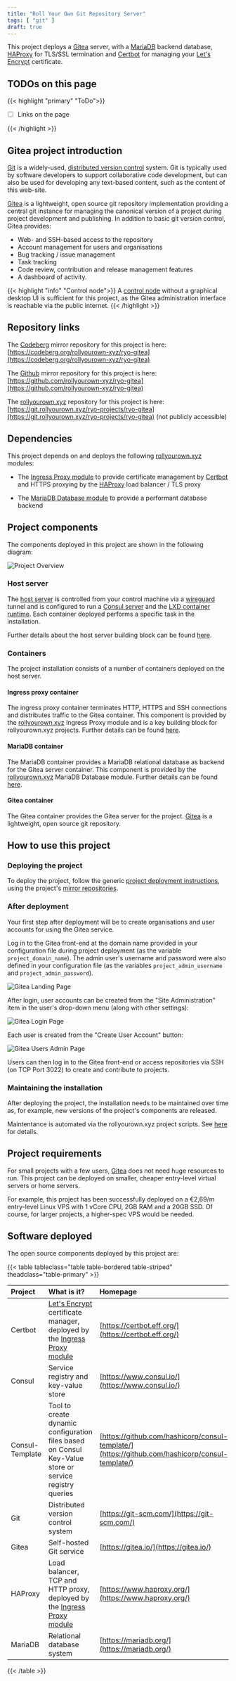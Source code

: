 ```yaml
---
title: "Roll Your Own Git Repository Server"
tags: [ "git" ]
draft: true
---
```


This project deploys a [Gitea](https://gitea.io/) server, with a [MariaDB](https://mariadb.org/) backend database, [HAProxy](https://www.haproxy.org/) for TLS/SSL termination and [Certbot](https://certbot.eff.org/) for managing your [Let's Encrypt](https://letsencrypt.org/) certificate.

<!--more-->

## TODOs on this page

{{< highlight "primary" "ToDo">}}

- [ ] Links on the page

{{< /highlight >}}

## Gitea project introduction

[Git](https://git-scm.com/) is a widely-used, [distributed version control](https://en.wikipedia.org/wiki/Distributed_version_control) system. Git is typically used by software developers to support collaborative code development, but can also be used for developing any text-based content, such as the content of this web-site.

[Gitea](https://gitea.io/) is a lightweight, open source git repository implementation providing a central git instance for managing the canonical version of a project during project development and publishing. In addition to basic git version control, Gitea provides:

- Web- and SSH-based access to the repository
- Account management for users and organisations
- Bug tracking / issue management
- Task tracking
- Code review, contribution and release management features
- A dashboard of activity.

{{< highlight "info" "Control node">}}
A [control node](/rollyourown/projects/control_node/) without a graphical desktop UI is sufficient for this project, as the Gitea administration interface is reachable via the public internet.
{{< /highlight >}}

## Repository links

The [Codeberg](https://codeberg.org/) mirror repository for this project is here: [https://codeberg.org/rollyourown-xyz/ryo-gitea](https://codeberg.org/rollyourown-xyz/ryo-gitea)

The [Github](https://github.com/) mirror repository for this project is here: [https://github.com/rollyourown-xyz/ryo-gitea](https://github.com/rollyourown-xyz/ryo-gitea)

The [rollyourown.xyz](https://rollyourown.xyz/) repository for this project is here: [https://git.rollyourown.xyz/ryo-projects/ryo-gitea](https://git.rollyourown.xyz/ryo-projects/ryo-gitea) (not publicly accessible)

## Dependencies

This project depends on and deploys the following [rollyourown.xyz](https://rollyourown.xyz) modules:

- The [Ingress Proxy module](/rollyourown/project_modules/ryo-ingress-proxy/) to provide certificate management by [Certbot](https://certbot.eff.org/) and HTTPS proxying by the [HAProxy](https://www.haproxy.org/) load balancer / TLS proxy

- The [MariaDB Database module](/rollyourown/project_modules/ryo-mariadb) to provide a performant database backend

## Project components

The components deployed in this project are shown in the following diagram:

![Project Overview](Project_Overview.svg)

### Host server

The [host server](/rollyourown/projects/host_server/) is controlled from your control machine via a [wireguard](https://www.wireguard.com/) tunnel and is configured to run a [Consul server](https://www.consul.io/) and the [LXD container runtime](https://linuxcontainers.org/lxd/). Each container deployed performs a specific task in the installation.

Further details about the host server building block can be found [here](/rollyourown/projects/host_server/).

### Containers

The project installation consists of a number of containers deployed on the host server.

#### Ingress proxy container

The ingress proxy container terminates HTTP, HTTPS and SSH connections and distributes traffic to the Gitea container. This component is provided by the [rollyourown.xyz](https://rollyourown.xyz) Ingress Proxy module and is a key building block for rollyourown.xyz projects. Further details can be found [here](/rollyourown/project_modules/ryo-ingress-proxy/).

#### MariaDB container

The MariaDB container provides a MariaDB relational database as backend for the Gitea server container. This component is provided by the [rollyourown.xyz](https://rollyourown.xyz) MariaDB Database module. Further details can be found [here](/rollyourown/project_modules/ryo-mariadb).

#### Gitea container

The Gitea container provides the Gitea server for the project. [Gitea](https://gitea.io/) is a lightweight, open source git repository.

## How to use this project

### Deploying the project

To deploy the project, follow the generic [project deployment instructions](/rollyourown/projects/how_to_deploy/), using the project's [mirror repositories](#repository-links).

### After deployment

Your first step after deployment will be to create organisations and user accounts for using the Gitea service.

Log in to the Gitea front-end at the domain name provided in your configuration file during project deployment (as the variable `project_domain_name`). The admin user's username and password were also defined in your configuration file (as the variables `project_admin_username` and `project_admin_password`).

![Gitea Landing Page](Gitea_Landing_Page_1200.png)

After login, user accounts can be created from the "Site Administration" item in the user's drop-down menu (along with other settings):

![Gitea Login Page](Gitea_Login_Page_1200.png)

Each user is created from the "Create User Account" button:

![Gitea Users Admin Page](Gitea_Users_1200.png)

Users can then log in to the Gitea front-end or access repositories via SSH (on TCP Port 3022) to create and contribute to projects.

### Maintaining the installation

After deploying the project, the installation needs to be maintained over time as, for example, new versions of the project's components are released.

Maintentance is automated via the rollyourown.xyz project scripts. See [here](/rollyourown/projects/how_to_maintain/) for details.

## Project requirements

For small projects with a few users, [Gitea](https://gitea.io/) does not need huge resources to run. This project can be deployed on smaller, cheaper entry-level virtual servers or home servers.

For example, this project has been successfully deployed on a €2,69/m entry-level Linux VPS with 1 vCore CPU, 2GB RAM and a 20GB SSD. Of course, for larger projects, a higher-spec VPS would be needed.

## Software deployed

The open source components deployed by this project are:

{{< table tableclass="table table-bordered table-striped" theadclass="table-primary" >}}

| Project | What is it? | Homepage | License |
| :------ | :---------- | :------- | :------ |
| Certbot | [Let's Encrypt](https://letsencrypt.org/) certificate manager, deployed by the [Ingress Proxy module](/rollyourown/project_modules/ryo-ingress-proxy/) | [https://certbot.eff.org/](https://certbot.eff.org/) | [Apache 2.0](https://raw.githubusercontent.com/certbot/certbot/master/LICENSE.txt) |
| Consul | Service registry and key-value store | [https://www.consul.io/](https://www.consul.io/) | [MPL 2.0](https://github.com/hashicorp/consul/blob/master/LICENSE) |
| Consul-Template | Tool to create dynamic configuration files based on Consul Key-Value store or service registry queries | [https://github.com/hashicorp/consul-template/](https://github.com/hashicorp/consul-template/) | [MPL 2.0](https://github.com/hashicorp/consul-template/blob/master/LICENSE) |
| Git | Distributed version control system | [https://git-scm.com/](https://git-scm.com/) | [GPL v2](https://github.com/git/git/blob/master/COPYING) |
| Gitea | Self-hosted Git service | [https://gitea.io/](https://gitea.io/) | [MIT](https://github.com/go-gitea/gitea/blob/main/LICENSE) |
| HAProxy | Load balancer, TCP and HTTP proxy, deployed by the [Ingress Proxy module](/rollyourown/project_modules/ryo-ingress-proxy/) | [https://www.haproxy.org/](https://www.haproxy.org/) | [GPL / LGPL](https://github.com/haproxy/haproxy/blob/master/LICENSE) |
| MariaDB | Relational database system | [https://mariadb.org/](https://mariadb.org/) | [GPL v2 / LGPL](https://mariadb.com/kb/en/mariadb-license/) |

{{< /table >}}
